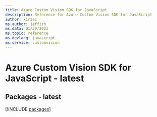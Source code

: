 ```yaml
---
title: Azure Custom Vision SDK for JavaScript
description: Reference for Azure Custom Vision SDK for JavaScript
author: xirzec
ms.author: jeffish
ms.data: 01/30/2023
ms.topic: reference
ms.devlang: javascript
ms.service: customvision
---
```

# Azure Custom Vision SDK for JavaScript - latest
## Packages - latest
[!INCLUDE [packages](custom-vision-index.md)]